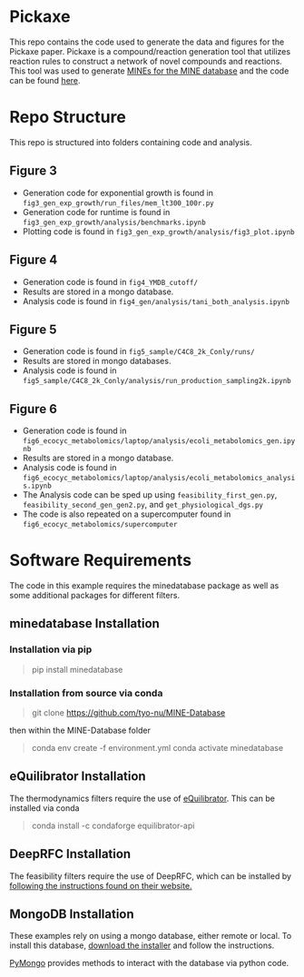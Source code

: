 # Pickaxe

This repo contains the code used to generate the data and figures for the Pickaxe paper. Pickaxe is a compound/reaction generation tool that utilizes reaction rules to construct a network of novel compounds and reactions. This tool was used to generate [MINEs for the MINE database](https://academic.oup.com/bioinformatics/article-abstract/38/13/3484/6589885) and the code can be found [here](https://github.com/tyo-nu/MINE-Database).

# Repo Structure
This repo is structured into folders containing code and analysis.

## Figure 3
- Generation code for exponential growth is found in `fig3_gen_exp_growth/run_files/mem_lt300_100r.py`
- Generation code for runtime is found in `fig3_gen_exp_growth/analysis/benchmarks.ipynb`
- Plotting code is found in `fig3_gen_exp_growth/analysis/fig3_plot.ipynb`

## Figure 4
- Generation code is found in `fig4_YMDB_cutoff/`
- Results are stored in a mongo database.
- Analysis code is found in `fig4_gen/analysis/tani_both_analysis.ipynb`

## Figure 5
- Generation code is found in `fig5_sample/C4C8_2k_Conly/runs/`
- Results are stored in mongo databases.
- Analysis code is found in `fig5_sample/C4C8_2k_Conly/analysis/run_production_sampling2k.ipynb`

## Figure 6
- Generation code is found in `fig6_ecocyc_metabolomics/laptop/analysis/ecoli_metabolomics_gen.ipynb`
- Results are stored in a mongo database.
- Analysis code is found in `fig6_ecocyc_metabolomics/laptop/analysis/ecoli_metabolomics_analysis.ipynb`
- The Analysis code can be sped up using `feasibility_first_gen.py`, `feasibility_second_gen_gen2.py`, and `get_physiological_dgs.py`
- The code is also repeated on a supercomputer found in `fig6_ecocyc_metabolomics/supercomputer`

# Software Requirements
The code in this example requires the minedatabase package as well as some additional packages for different filters.

## minedatabase Installation
### Installation via pip

> pip install minedatabase

### Installation from source via conda

> git clone https://github.com/tyo-nu/MINE-Database

then within the MINE-Database folder

> conda env create -f environment.yml
> conda activate minedatabase

## eQuilibrator Installation
The thermodynamics filters require the use of [eQuilibrator](https://equilibrator.readthedocs.io/en/latest/). This can be installed via conda

> conda install -c condaforge equilibrator-api

## DeepRFC Installation
The feasibility filters require the use of DeepRFC, which can be installed by [following the instructions found on their website.](https://bitbucket.org/kaistsystemsbiology/deeprfc/src/master/)

## MongoDB Installation
These examples rely on using a mongo database, either remote or local. To install this database, [download the installer](https://www.mongodb.com/try/download/community) and follow the instructions.

[PyMongo](https://pymongo.readthedocs.io/en/stable/) provides methods to interact with the database via python code.
